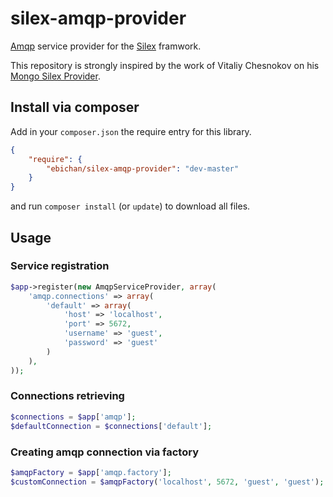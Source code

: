 # silex-amqp-provider

[Amqp](http://www.amqp.org/) service provider for the [Silex](http://silex.sensiolabs.org/) framwork.

This repository is strongly inspired by the work of Vitaliy Chesnokov on his [Mongo Silex Provider](https://github.com/moriony/silex-mongo-provider).

## Install via composer

Add in your ```composer.json``` the require entry for this library.
```json
{
    "require": {
        "ebichan/silex-amqp-provider": "dev-master"
    }
}
```
and run ```composer install``` (or ```update```) to download all files.

## Usage

### Service registration
```php
$app->register(new AmqpServiceProvider, array(
    'amqp.connections' => array(
        'default' => array(
            'host' => 'localhost',
            'port' => 5672,
            'username' => 'guest',
            'password' => 'guest'
        )
    ),
));
```

###  Connections retrieving
```php
$connections = $app['amqp'];
$defaultConnection = $connections['default']; 
```

###  Creating amqp connection via factory
```php
$amqpFactory = $app['amqp.factory'];
$customConnection = $amqpFactory('localhost', 5672, 'guest', 'guest');
```
